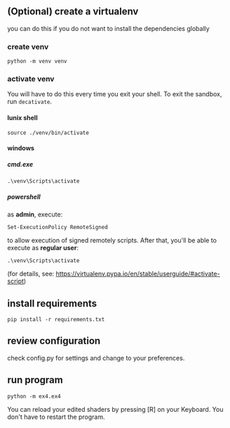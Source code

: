 ## (Optional) create a virtualenv

you can do this if you do not want to install the dependencies globally

### create venv

    python -m venv venv

### activate venv

You will have to do this every time you exit your shell.
To exit the sandbox, run `decativate`.

#### lunix shell 

    source ./venv/bin/activate

#### windows 

##### cmd.exe

    .\venv\Scripts\activate

##### powershell

as **admin**, execute:

    Set-ExecutionPolicy RemoteSigned
    
to allow execution of signed remotely scripts.
After that, you'll be able to execute as **regular user**:

    .\venv\Scripts\activate

(for details, see: https://virtualenv.pypa.io/en/stable/userguide/#activate-script)


## install requirements

    pip install -r requirements.txt


## review configuration

check config.py for settings and change to your preferences.

## run program

    python -m ex4.ex4

You can reload your edited shaders by pressing [R] on your Keyboard.
You don't have to restart the program.